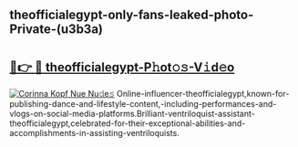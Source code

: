## theofficialegypt-only-fans​-leaked-photo​-Private-(u3b3a)


# <h2><a href="https://mediaupload.pro?title=theofficialegypt&ref=git">🔗👉 🔴 theofficialegypt-P𝚑ot𝚘𝚜-V𝚒d𝚎o</a></h2>

[![Corinna Kopf Nue Nu𝚍e𝚜](https://i.imgur.com/0qMVB7G.gif)](https://mediaupload.pro?title=theofficialegypt&ref=git)
Online-influencer-theofficialegypt,known-for-publishing-dance-and-lifestyle-content,-including-performances-and-vlogs-on-social-media-platforms.Brilliant-ventriloquist-assistant-theofficialegypt,celebrated-for-their-exceptional-abilities-and-accomplishments-in-assisting-ventriloquists.  